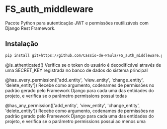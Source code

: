# FS_auth_middleware

Pacote Python para autenticação JWT e permissões reutilizáveis com Django Rest Framework.

## Instalação

```bash
pip install git+https://github.com/Cassio-de-Paula/FS_auth_middleware.git
```

@is_athenticated()
Verifica se o token do usuário é decodificável através de uma SECRET_KEY registrada no banco de dados do sistema principal

@has_every_permission(['add_entity', 'view_entity', 'change_entity', 'delete_entity'])
Recebe como argumento, codenames de permissões no padrão gerado pelo Framework Django para cada uma das entidades do projeto, e verifica se o parâmetro permissions possui todas

@has_any_permission(['add_entity', 'view_entity', 'change_entity', 'delete_entity'])
Recebe como argumento, codenames de permissões no padrão gerado pelo Framework Django para cada uma das entidades do projeto, e verifica se o parâmetro permissions possui ao menos uma
